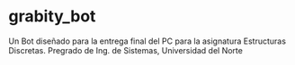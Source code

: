 # grabity_bot
Un Bot diseñado para la entrega final del PC para la asignatura Estructuras Discretas. Pregrado de Ing. de Sistemas, Universidad del Norte
